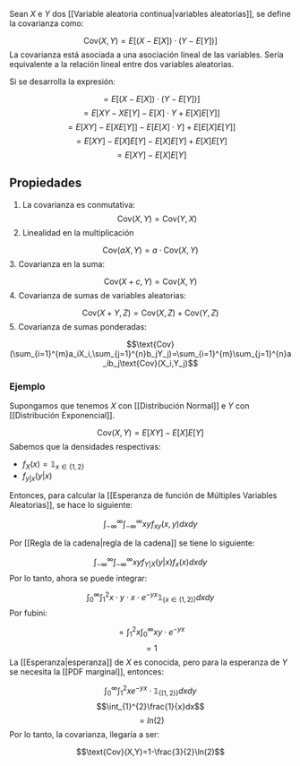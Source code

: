 
Sean $X$ e $Y$ dos [[Variable aleatoria continua|variables aleatorias]], se define la covarianza como: 

$$\text{Cov}(X,Y)=E[(X-E[X])\cdot (Y-E[Y])]$$ 
La covarianza está asociada a una asociación lineal de las variables. Sería equivalente a la relación lineal entre dos variables aleatorias. 

Si se desarrolla la expresión: 

$$=E[(X-E[X])\cdot (Y-E[Y])]$$ $$=E[XY-XE[Y]-E[X]\cdot Y+E[X]E[Y]]$$ $$=E[XY]-E[XE[Y]]-E[E[X]\cdot Y]+E[E[X]E[Y]]$$ $$=E[XY]-E[X]E[Y]-E[X]E[Y]+E[X]E[Y]$$
$$=E[XY]-E[X]E[Y]$$ 
## Propiedades 

1. La covarianza es conmutativa: 
$$\text{Cov}(X,Y)=\text{Cov}(Y,X)$$ 
2. Linealidad en la multiplicación 

$$\text{Cov}(aX,Y)=a\cdot\text{Cov}(X,Y)$$ 
3. Covarianza en la suma: 

$$\text{Cov}(X+c,Y)=\text{Cov}(X,Y)$$ 
4. Covarianza de sumas de variables aleatorias: 

$$\text{Cov}(X+Y,Z)=\text{Cov}(X,Z)+\text{Cov}(Y,Z)$$ 
5. Covarianza de sumas ponderadas: 

$$\text{Cov}(\sum_{i=1}^{m}a_iX_i,\sum_{j=1}^{n}b_jY_j)=\sum_{i=1}^{m}\sum_{j=1}^{n}a_ib_j\text{Cov}(X_i,Y_j)$$ 
### Ejemplo 

Supongamos que tenemos $X$ con [[Distribución Normal]] e $Y$ con [[Distribución Exponencial]]. 

$$\text{Cov}(X,Y)=E[XY]-E[X]E[Y]$$ 
Sabemos que la densidades respectivas: 

- $f_X(x)=\mathbb{1}_{x\in\lbrace 1,2\rbrace}$ 
- $f_{y\vert x}(y\vert x)$ 

Entonces, para calcular la [[Esperanza de función de Múltiples Variables Aleatorias]], se hace lo siguiente:

$$\int_{-\infty}^{\infty}\int_{-\infty}^{\infty}xyf_{x y}(x,y)dxdy$$

Por [[Regla de la cadena|regla de la cadena]] se tiene lo siguiente: 

$$\int_{-\infty}^{\infty}\int_{-\infty}^{\infty}xyf_{Y\vert X}(y\vert x)f_x(x)dxdy$$ 
Por lo tanto, ahora se puede integrar: 

$$\int_{0}^{\infty}\int_{1}^{2}x\cdot y\cdot x\cdot e^{-yx}\mathbb{1}_{\lbrace x\in(1,2)\rbrace} dxdy$$ 
Por fubini: 

$$=\int_{1}^{2}x\int_{0}^{\infty}xy\cdot e^{-yx}$$ $$=1$$ 
La [[Esperanza|esperanza]] de $X$ es conocida, pero para la esperanza de $Y$ se necesita la [[PDF marginal]], entonces: 

$$\int_{0}^{\infty}\int_{1}^{2}xe^{-yx}\cdot\mathbb{1}_{\lbrace (1,2)\rbrace}dxdy$$ 
$$\int_{1}^{2}\frac{1}{x}dx$$ $$=ln(2)$$ 
Por lo tanto, la covarianza, llegaría a ser: 

$$\text{Cov}(X,Y)=1-\frac{3}{2}\ln(2)$$ 